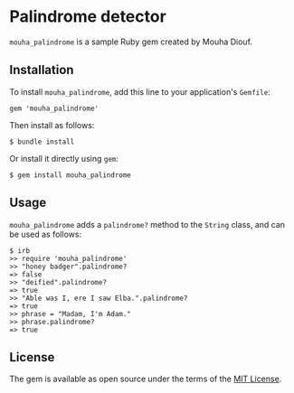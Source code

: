 # Palindrome detector

`mouha_palindrome` is a sample Ruby gem created by Mouha Diouf.

## Installation

To install `mouha_palindrome`, add this line to your application's `Gemfile`:

```
gem 'mouha_palindrome'
```

Then install as follows:

```
$ bundle install
```

Or install it directly using `gem`:

```
$ gem install mouha_palindrome
```

## Usage

`mouha_palindrome` adds a `palindrome?` method to the `String` class, and can be used as follows:

```
$ irb
>> require 'mouha_palindrome'
>> "honey badger".palindrome?
=> false
>> "deified".palindrome?
=> true
>> "Able was I, ere I saw Elba.".palindrome?
=> true
>> phrase = "Madam, I'm Adam."
>> phrase.palindrome?
=> true
```

## License

The gem is available as open source under the terms of the [MIT License](https://opensource.org/licenses/MIT).
